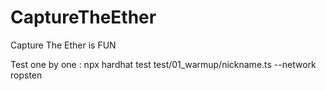 # CaptureTheEther
Capture The Ether is FUN


Test one by one : 
npx hardhat test test/01_warmup/nickname.ts --network ropsten